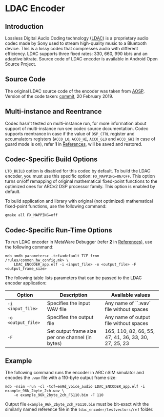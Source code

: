 # LDAC Encoder

## Introduction

Lossless Digital Audio Coding technology ([LDAC](https://www.sony.net/Products/LDAC/?j-short=LDAC))
is a proprietary audio codec made by Sony used to stream high-quality music
to a Bluetooth device. This is a lossy codec that compresses audio with
different efficiency. LDAC supports three fixed rates: 330, 660, 990 kb/s and
an adaptive bitrate. Source code of LDAC encoder is available in Android Open
Source Project.

## Source Code

The original LDAC source code of the encoder was taken from [AOSP](https://android.googlesource.com/platform/external/libldac/+/refs/heads/master).
Version of the code taken: [commit](https://android.googlesource.com/platform/external/libldac/+/300aa818a1a6ee79), 20 February 2019.

## Multi-instance and Reentrance

Codec hasn't tested on multi-instance run, for more information about support
of multi-instance run see codec source documentation. Codec supports reentrance
in case if the value of `DSP_CTRL` register and accumulators registers
(`ACC0_LO`, `ACC0_HI`, `ACC0_GLO` and `ACC0_GHI` in case of guard mode is on),
refer **1** in [References](getting-started.md#references), will be saved and
restored.

## Codec-Specific Build Options

`LTO_BUILD` option is disabled for this codec by default. To build the LDAC
encoder, you must use this specific option: `FX_MAPPING=ON/OFF`. This option
turns on/off remapping of original mathematical fixed-point functions to the
optimized ones for ARCv2 DSP processor family. This option is enabled by default.

To build application and library with original (not optimized) mathematical
fixed-point functions, use the following command:

```text
gmake all FX_MAPPING=off
```

## Codec-Specific Run-Time Options

To run LDAC encoder in MetaWare Debugger (refer **2** in [References](getting-started.md#references)),
use the following command:

```text
mdb <mdb parameters> -tcf=<default TCF from /rules/common_hw_config.mk> \
    LDAC_ENCODER_app.elf -i <input_file> -o <output_file> -F <output_frame_size>
```

The following table lists parameters that can be passed to the LDAC encoder application:

| Option | Description | Available values |
| --- | --- | --- |
| `-i <input_file>` | Specifies the input WAV file | Any name of ``.wav` file without spaces |
| `-o <output_file>` | Specifies the output file | Any name of output file without spaces |
| `-F` | Set output frame size per one channel (in bytes) | 165, 110, 82, 66, 55, 47, 41, 36, 33, 30, 27, 25, 23 |

## Example

The following command runs the encoder in ARC nSIM simulator and encodes the
`.wav` file with a 110-byte output frame size:

```text
mdb -nsim -run -cl -tcf=em9d_voice_audio LDAC_ENCODER_app.elf -i example_96k_2byte_2ch.wav \
    -o example_96k_2byte_2ch_FS110.bin -F 110
```

Output file `example_96k_2byte_2ch_FS110.bin` must be bit-exact with the
similarly named reference file in the `ldac_encoder/testvectors/ref` folder.

